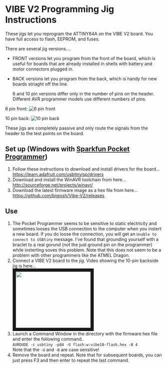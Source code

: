 VIBE V2 Programming Jig Instructions
=====================================
These jigs let you reprogram the ATTINY84A on the VIBE V2 board. You have full access to flash, EEPROM, and fuses.

There are several jig versions....

- FRONT versions let you program from the front of the board, which is useful for boards that are already installed in shells with battery and motor connectors plugged in.
- BACK versions let you program from the back, which is handy for new boards striaght off the line. 
    
    6 and 10 pin versions differ only in the number of pins on the header. Different AVR programmer models use different numbers of pins.


6 pin front:
![6 pin front](https://raw.githubusercontent.com/bigjosh/Vibe-V2/master/programming%20jigs/photos/DSC07862.JPG "6 pin front")

10 pin back:
![10 pin back](https://raw.githubusercontent.com/bigjosh/Vibe-V2/master/programming%20jigs/photos/DSC07900.JPG "10 pin back")
    
These jigs are completely passive and only route the signals from the header to the test points on the board. 

Set up (Windows with [Sparkfun Pocket Programmer](https://www.sparkfun.com/products/9825))
------
1. Follow these instructions to download and install drivers for the board...<br>
https://learn.adafruit.com/usbtinyisp/drivers
2. Download and install the WinAVR toolchain from here...<br>
http://sourceforge.net/projects/winavr/
3. Download the latest firmware image as a hex file from here...<br>
https://github.com/bigjosh/Vibe-V2/releases

Use
---
1. The Pocket Programmer seems to be sensitive to static electricity and sometimes looses the USB connection 
to the computer when you instert a new board. If you do loose the connection, you will get an 
`Unable to connect to USBtiny` message. I've found that grounding yourself with a braclet to a real gorund (not the just ground pin on the programmer) while insterting soves this problem. Note that this does not seem to be a problem with other programmers like the ATMEL Dragon. 
6. Connect a VIBE V2 board to the jig. Video showing the 10-pin backside jig is here...<br>
<a href="http://www.youtube.com/watch?feature=player_embedded&v=tlA72ofPwDw" target="_blank"><img src="http://img.youtube.com/vi/tlA72ofPwDw/0.jpg" 
width="240" height="180" border="10" /></a>
4. Launch a Command Window in the directory with the firmware hex file and enter the following command..<br>
`AVRDUDE -c usbtiny -p84 -U flash:w:vibe10-flash.hex -B 4`<br>
Note that the `-U` and `-B` are case sensitive! 
5. Remove the board and repeat. Note that for subsequent boards, you can just press F3 and then enter to repeat the last command.


